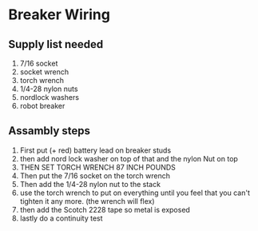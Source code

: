 # Breaker Wiring

## Supply list needed

1. 7/16 socket
2. socket wrench  
3. torch wrench
4. 1/4-28 nylon nuts
5. nordlock washers
6. robot breaker

## Assambly steps

1. First put (+ red) battery lead on breaker studs
2. then add nord lock washer on top of that and the nylon Nut on top
3. THEN SET TORCH WRENCH 87 INCH POUNDS
4. Then put the 7/16 socket on the torch wrench
5. Then add the 1/4-28 nylon nut to the stack
6. use the torch wrench to put on everything until you feel that you can't tighten it any more. (the wrench will flex)
7. then add the Scotch 2228 tape so metal is exposed
8. lastly do a continuity test
